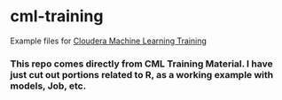 # cml-training

Example files for [Cloudera Machine Learning Training](https://www.cloudera.com/about/training/courses/machine-learning-training.html)


### This repo comes directly from CML Training Material. I have just cut out portions related to R, as a working example with models, Job, etc.

